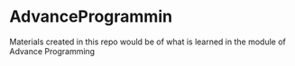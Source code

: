 # AdvanceProgrammin
Materials created in this repo would be of what is learned in the module of Advance Programming
